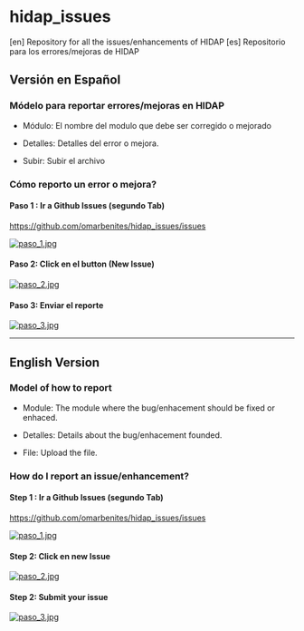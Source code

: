 # hidap_issues

[en] Repository for all the issues/enhancements of HIDAP
[es] Repositorio para los errores/mejoras de HIDAP

## Versión en Español

### Módelo para reportar errores/mejoras en HIDAP

- Módulo: El nombre del modulo que debe ser corregido o mejorado

- Detalles: Detalles del error o mejora.

- Subir: Subir el archivo

### Cómo reporto un error o mejora?

#### Paso 1 : Ir a Github Issues (segundo Tab)

https://github.com/omarbenites/hidap_issues/issues


[![paso_1.jpg](https://s27.postimg.org/ji6j5eow3/paso_1.jpg)](https://postimg.org/image/9kviccha7/)

#### Paso 2: Click en el button (New Issue)

[![paso_2.jpg](https://s13.postimg.org/qmkqeiiuv/paso_2.jpg)](https://postimg.org/image/5cx43o2k3/)


#### Paso 3: Enviar el reporte

[![paso_3.jpg](https://s18.postimg.org/5jft9uj2h/paso_3.jpg)](https://postimg.org/image/6yhdykk5h/)

---------------------------------------------------------------------------------------------------------------









## English Version


### Model of how to report

- Module: The module where the bug/enhacement should be fixed or enhaced.

- Detalles: Details about the bug/enhacement founded.

- File: Upload the file. 


### How do I report an issue/enhancement?

#### Step 1 : Ir a Github Issues (segundo Tab)

https://github.com/omarbenites/hidap_issues/issues


[![paso_1.jpg](https://s27.postimg.org/ji6j5eow3/paso_1.jpg)](https://postimg.org/image/9kviccha7/)

#### Step 2: Click en new Issue 

[![paso_2.jpg](https://s13.postimg.org/qmkqeiiuv/paso_2.jpg)](https://postimg.org/image/5cx43o2k3/)


#### Step 2: Submit your issue

[![paso_3.jpg](https://s18.postimg.org/5jft9uj2h/paso_3.jpg)](https://postimg.org/image/6yhdykk5h/)





































